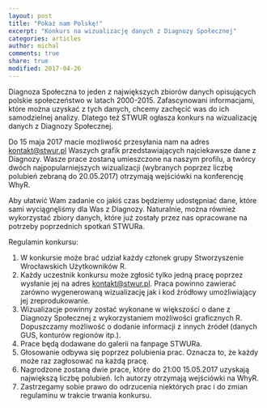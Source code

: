 ```yaml
---
layout: post
title: "Pokaż nam Polskę!"
excerpt: "Konkurs na wizualizację danych z Diagnozy Społecznej"
categories: articles
author: michal
comments: true
share: true
modified: 2017-04-26
---
```


Diagnoza Społeczna to jeden z największych zbiorów danych opisujących polskie społeczeństwo w latach 2000-2015. Zafascynowani informacjami, które można uzyskać z tych danych, chcemy zachęcić was do ich samodzielnej analizy. Dlatego też STWUR ogłasza konkurs na wizualizację danych z Diagnozy Społecznej. 

Do 15 maja 2017 macie możliwość przesyłania nam na adres kontakt@stwur.pl Waszych grafik przedstawiających najciekawsze dane z Diagnozy. Wasze prace zostaną umieszczone na naszym profilu, a twórcy dwóch najpopularniejszych wizualizacji (wybranych poprzez liczbę polubień zebraną do 20.05.2017) otrzymają wejściówki na konferencję WhyR.

Aby ułatwić Wam zadanie co jakiś czas będziemy udostępniać dane, które sami wyciągnęliśmy dla Was z Diagnozy. Naturalnie, można również wykorzystać zbiory danych, które już zostały przez nas opracowane na potrzeby poprzednich spotkań STWURa.

Regulamin konkursu:

1. W konkursie może brać udział każdy członek grupy Stworzyszenie Wrocławskich Użytkowników R.
2. Każdy uczestnik konkursu może zgłosić tylko jedną pracę poprzez wysłanie jej na  adres kontakt@stwur.pl. Praca powinno zawierać zarówno wygenerowaną wizualizację jak i kod źródłowy umożliwiający jej zreprodukowanie.
3. Wizualizacje powinny zostać wykonane w większości o dane z Diagnozy Społecznej z wykorzystaniem możliwości graficznych R. Dopuszczamy możliwość o dodanie informacji z innych źródeł (danych GUS, konturów regionów itp.).
3. Prace będą dodawane do galerii na fanpage STWURa.
4. Głosowanie odbywa się poprzez polubienia prac. Oznacza to, że każdy może raz zagłosować na każdą pracę. 
5. Nagrodzone zostaną dwie prace, które do 21:00 15.05.2017 uzyskają największą liczbę polubień. Ich autorzy otrzymają wejściówki na WhyR.
6. Zastrzegamy sobie prawo do odrzucenia niektórych prac i do zmian regulaminu w trakcie trwania konkursu.
